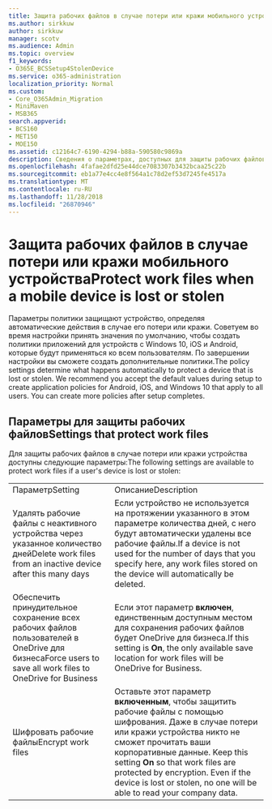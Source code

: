 ```yaml
---
title: Защита рабочих файлов в случае потери или кражи мобильного устройства
ms.author: sirkkuw
author: sirkkuw
manager: scotv
ms.audience: Admin
ms.topic: overview
f1_keywords:
- O365E_BCSSetup4StolenDevice
ms.service: o365-administration
localization_priority: Normal
ms.custom:
- Core_O365Admin_Migration
- MiniMaven
- MSB365
search.appverid:
- BCS160
- MET150
- MOE150
ms.assetid: c12164c7-6190-4294-b88a-590580c9869a
description: Сведения о параметрах, доступных для защиты рабочих файлов в случае потери или кражи устройства пользователя.
ms.openlocfilehash: 4fafae2dfd25e44dce7083307b3432bcaa25c22b
ms.sourcegitcommit: eb1a77e4cc4e8f564a1c78d2ef53d7245fe4517a
ms.translationtype: MT
ms.contentlocale: ru-RU
ms.lasthandoff: 11/28/2018
ms.locfileid: "26870946"
---
```

# <a name="protect-work-files-when-a-mobile-device-is-lost-or-stolen"></a><span data-ttu-id="4e1d2-103">Защита рабочих файлов в случае потери или кражи мобильного устройства</span><span class="sxs-lookup"><span data-stu-id="4e1d2-103">Protect work files when a mobile device is lost or stolen</span></span>

<span data-ttu-id="4e1d2-p101">Параметры политики защищают устройство, определяя автоматические действия в случае его потери или кражи. Советуем во время настройки принять значения по умолчанию, чтобы создать политики приложений для устройств с Windows 10, iOS и Android, которые будут применяться ко всем пользователям. По завершении настройки вы сможете создать дополнительные политики.</span><span class="sxs-lookup"><span data-stu-id="4e1d2-p101">The policy settings determine what happens automatically to protect a device that is lost or stolen. We recommend you accept the default values during setup to create application policies for Android, iOS, and Windows 10 that apply to all users. You can create more policies after setup completes.</span></span>
  
## <a name="settings-that-protect-work-files"></a><span data-ttu-id="4e1d2-107">Параметры для защиты рабочих файлов</span><span class="sxs-lookup"><span data-stu-id="4e1d2-107">Settings that protect work files</span></span>

<span data-ttu-id="4e1d2-108">Для защиты рабочих файлов в случае потери или кражи устройства доступны следующие параметры:</span><span class="sxs-lookup"><span data-stu-id="4e1d2-108">The following settings are available to protect work files if a user's device is lost or stolen:</span></span>
  
|||
|:-----|:-----|
|<span data-ttu-id="4e1d2-109">Параметр</span><span class="sxs-lookup"><span data-stu-id="4e1d2-109">Setting</span></span>  <br/> |<span data-ttu-id="4e1d2-110">Описание</span><span class="sxs-lookup"><span data-stu-id="4e1d2-110">Description</span></span>  <br/> |
|<span data-ttu-id="4e1d2-111">Удалять рабочие файлы с неактивного устройства через указанное количество дней</span><span class="sxs-lookup"><span data-stu-id="4e1d2-111">Delete work files from an inactive device after this many days</span></span>  <br/> |<span data-ttu-id="4e1d2-112">Если устройство не используется на протяжении указанного в этом параметре количества дней, с него будут автоматически удалены все рабочие файлы.</span><span class="sxs-lookup"><span data-stu-id="4e1d2-112">If a device is not used for the number of days that you specify here, any work files stored on the device will automatically be deleted.</span></span>  <br/> |
|<span data-ttu-id="4e1d2-113">Обеспечить принудительное сохранение всех рабочих файлов пользователей в OneDrive для бизнеса</span><span class="sxs-lookup"><span data-stu-id="4e1d2-113">Force users to save all work files to OneDrive for Business</span></span>  <br/> |<span data-ttu-id="4e1d2-114">Если этот параметр **включен**, единственным доступным местом для сохранения рабочих файлов будет OneDrive для бизнеса.</span><span class="sxs-lookup"><span data-stu-id="4e1d2-114">If this setting is **On**, the only available save location for work files will be OneDrive for Business.</span></span>  <br/> |
|<span data-ttu-id="4e1d2-115">Шифровать рабочие файлы</span><span class="sxs-lookup"><span data-stu-id="4e1d2-115">Encrypt work files</span></span>  <br/> |<span data-ttu-id="4e1d2-p102">Оставьте этот параметр **включенным**, чтобы защитить рабочие файлы с помощью шифрования. Даже в случае потери или кражи устройства никто не сможет прочитать ваши корпоративные данные.  </span><span class="sxs-lookup"><span data-stu-id="4e1d2-p102">Keep this setting **On** so that work files are protected by encryption. Even if the device is lost or stolen, no one will be able to read your company data.  </span></span><br/> |
   

